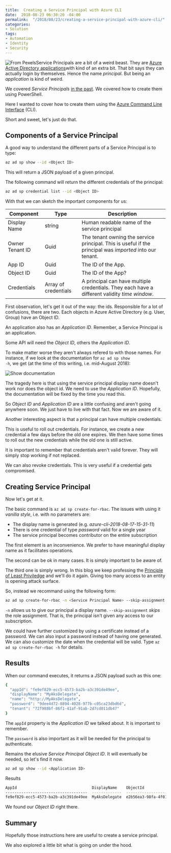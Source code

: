 ```yaml
---
title:  Creating a Service Principal with Azure CLI
date:  2018-08-23 06:30:26 -04:00
permalink:  "/2018/08/23/creating-a-service-principal-with-azure-cli/"
categories:
- Solution
tags:
- Automation
- Identity
- Security
---
```

<img style="float:left;" src="https://vincentlauzon.files.wordpress.com/2018/08/adult-blank-business-326576-e1534517575221.jpg" title="From Pexels" />

Service Principals are a bit of a weird beast.  They are <a href="https://vincentlauzon.com/2016/03/10/azure-active-directory-application/">Azure Active Directory applications</a>with kind of an extra bit.  That bit  says they can actually login by themselves.  Hence the name <em>principal</em>.  But being an <em>application</em> is kind of weird.

We covered <em>Service Principals</em> <a href="https://vincentlauzon.com/2016/02/04/using-azure-active-directory-service-principal/">in the past</a>.  We covered how to create them using PowerShell.

Here I wanted to cover how to create them using the <a href="https://docs.microsoft.com/en-us/cli/azure/install-azure-cli">Azure Command Line Interface</a> (CLI).

Short and sweet, let's just do that.

<h2>Components of a Service Principal</h2>

A good way to understand the different parts of a Service Principal is to type:

```bash
az ad sp show --id <Object ID>
```

This will return a JSON payload of a given principal.

The following command will return the different credentials of the principal:

```bash
az ad sp credential list --id <Object ID>
```

With that we can sketch the important components for us:

<table>
<thead>
<tr>
  <th>Component</th>
  <th>Type</th>
  <th>Description</th>
</tr>
</thead>
<tbody>
<tr>
  <td>Display Name</td>
  <td>string</td>
  <td>Human readable name of the service principal</td>
</tr>
<tr>
  <td>Owner Tenant ID</td>
  <td>Guid</td>
  <td>The tenant owning the service principal.  This is useful if the principal was <em>imported</em> into our tenant.</td>
</tr>
<tr>
  <td>App ID</td>
  <td>Guid</td>
  <td>The ID of the App.</td>
</tr>
<tr>
  <td>Object ID</td>
  <td>Guid</td>
  <td>The ID of the App?</td>
</tr>
<tr>
  <td>Credentials</td>
  <td>Array of credentials</td>
  <td>A principal can have multiple credentials.  They each have a different validity <em>time window</em>.</td>
</tr>
</tbody>
</table>

First observation, let's get it out of the way:  the ids.  Responsible for a lot of confusions, there are two.  Each objects in Azure Active Directory (e.g. User, Group) have an Object ID.

An application also has an <em>Application ID</em>.  Remember, a Service Principal is an application.

Some API will need the <em>Object ID</em>, others the <em>Application ID</em>.

To make matter worse they aren't always refered to with those names.  For instance, if we look at the documentation for <code>az ad sp show -h</code>, we get (at the time of this writing, i.e. mid-August 2018):

<img src="https://vincentlauzon.files.wordpress.com/2018/08/sp.png" alt="Show documentation" />

The tragedy here is that using the service principal display name doesn't work nor does the object id.  We need to use the <em>Application ID</em>.  Hopefully, the documentation will be fixed by the time you read this.

So <em>Object ID</em> and <em>Application ID</em> are a little confusing and aren't going anywhere soon.  We just have to live with that fact.  Now we are aware of it.

Another interesting aspect is that a principal can have multiple credentials.

This is useful to roll out credentials.  For instance, we create a new credential a few days before the old one expires.  We then have some times to roll out the new credentials while the old one is still active.

It is important to remember that credentials aren't valid forever.  They will simply stop working if not replaced.

We can also revoke credentials.  This is very useful if a credential gets compromised.

<h2>Creating Service Principal</h2>

Now let's get at it.

The basic command is <code>az ad sp create-for-rbac</code>.  The issues with using it <em>vanilla style</em>, i.e. with no parameters are:

<ul>
<li>The display name is generated (e.g. <em>azure-cli-2018-08-17-15-31-11</em>)</li>
<li>There is one credential of type <em>password</em> valid for a single year</li>
<li>The service principal becomes contributor on the entire subscription</li>
</ul>

The first element is an inconvenience.  We prefer to have meaningful display name as it facilitates operations.

The second can be ok in many cases.  It is simply important to be aware of.

The third one is simply wrong.  In this blog we keep professing the <a href="https://en.wikipedia.org/wiki/Principle_of_least_privilege">Principle of Least Priviledge</a> and we'll do it again.  Giving too many access to an entity is opening attack surface.

So, instead we recommand using the following form:

```bash
az ad sp create-for-rbac -n <Service Principal Name> --skip-assignment
```

<code>-n</code> allows us to give our principal a display name.  <code>--skip-assignment</code> <em>skips</em> the role assignment.  That is, the principal isn't given any access to our subscription.

We could have further customized by using a certificate instead of a password.  We can also input a password instead of having one generated.  We can also customize the date when the credential will be valid.  Type <code>az ad sp create-for-rbac -h</code> for details.

<h2>Results</h2>

When our command executes, it returns a JSON payload such as this one:

```bash
{
  "appId": "fe9ef829-ecc5-4573-ba2b-a3c391de49ee",
  "displayName": "MyAksDelegate",
  "name": "http://MyAksDelegate",
  "password": "9dee4d72-8894-4028-977b-c05ca23dbd6d",
  "tenant": "72f988bf-86f1-41af-91ab-2d7cd011db47"
}
```

The <code>appId</code> property is the <em>Application ID</em> we talked about.  It is important to remember.

The <code>password</code> is also important as it will be needed for the principal to authenticate.

Remains the elusive <em>Service Principal Object ID</em>.  It will eventually be needed, so let's find it now.

```bash
az ad sp show --id <Application ID>
```

Results

```bash
AppId                                 DisplayName    ObjectId                              ObjectType
------------------------------------  -------------  ------------------------------------  ----------------
fe9ef829-ecc5-4573-ba2b-a3c391de49ee  MyAksDelegate  e2b56ea3-98fa-4f01-8f0a-fbc080909bea  ServicePrincipal
```

We found our <em>Object ID</em> right there.

<h2>Summary</h2>

Hopefully those instructions here are useful to create a service principal.

We also explored a little bit what is going on under the hood.